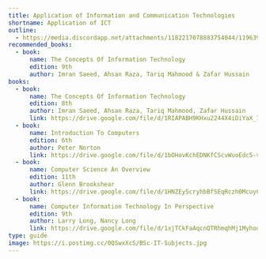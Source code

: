 ```yaml
---
title: Application of Information and Communication Technologies
shortname: Application of ICT
outline:
  - https://media.discordapp.net/attachments/1182217078883754044/1196399208253636629/application_of_info_and_comm_tech.webp?ex=65b77c97&is=65a50797&hm=5c30d2092ab5128a1ea793f966cc5157e658a65be97e96c67038b1a806142965&=&format=webp
recommended_books:
  - book:
      name: The Concepts Of Information Technology
      edition: 9th
      author: Imran Saeed, Ahsan Raza, Tariq Mahmood & Zafar Hussain
books:
  - book:
      name: The Concepts Of Information Technology
      edition: 8th
      author: Imran Saeed, Ahsan Raza, Tariq Mahmood, Zafar Hussain
      link: https://drive.google.com/file/d/1RIAPABH9KHxu2244X4iDiYaX_77vEfJ1/view
  - book:
      name: Introduction To Computers
      edition: 6th
      author: Peter Norton
      link: https://drive.google.com/file/d/1bOHovKchEDNKfCScvWuoEdc5-v_st_MT/view
  - book:
      name: Computer Science An Overview
      edition: 11th
      author: Glenn Brookshear
      link: https://drive.google.com/file/d/1HNZEy5cryhbBfSEqRczh0McuyCDLLRw4/view
  - book:
      name: Computer Information Technology In Perspective
      edition: 9th
      author: Larry Long, Nancy Long
      link: https://drive.google.com/file/d/1xjTCkFaAqcnQTRhmqhMj1MyhooTt2ood/view
type: guide
image: https://i.postimg.cc/0QSwxXcS/BSc-IT-Subjects.jpg
---
```

